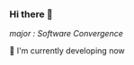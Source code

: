 ### Hi there 👋

<!--
**ddyeon/ddyeon** is a ✨ _special_ ✨ repository because its `README.md` (this file) appears on your GitHub profile.-->

*major : Software Convergence*  

&#127807; I'm currently developing now   
